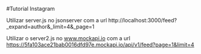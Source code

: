 #Tutorial Instagram

Utilizar server.js no jsonserver com a url http://localhost:3000/feed?_expand=author&_limit=4&_page=1

Utilizar o server2.js no www.mockapi.io com a url https://5fa103ace21bab0016dfd97e.mockapi.io/api/v1/feed?page=1&limit=4
